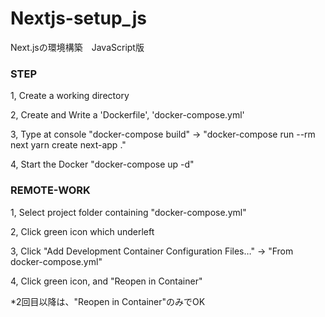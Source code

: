 # Nextjs-setup_js
Next.jsの環境構築　JavaScript版

### STEP

1, Create a working directory

2, Create and Write a 'Dockerfile', 'docker-compose.yml'

3, Type at console "docker-compose build" 
→ "docker-compose run --rm next yarn create next-app ."

4, Start the Docker "docker-compose up -d"


### REMOTE-WORK

1, Select project folder containing "docker-compose.yml"

2, Click green icon which underleft

3, Click "Add Development Container Configuration Files…" → "From docker-compose.yml"

4, Click green icon, and "Reopen in Container"

*2回目以降は、"Reopen in Container"のみでOK
